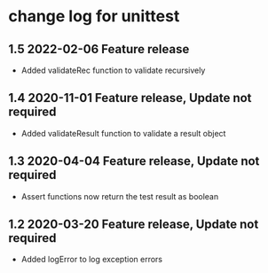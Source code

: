 # change log for unittest

## 1.5 2022-02-06 Feature release

- Added validateRec function to validate recursively

## 1.4 2020-11-01 Feature release, Update not required

- Added validateResult function to validate a result object

## 1.3 2020-04-04 Feature release, Update not required

- Assert functions now return the test result as boolean

## 1.2 2020-03-20 Feature release, Update not required

- Added logError to log exception errors
